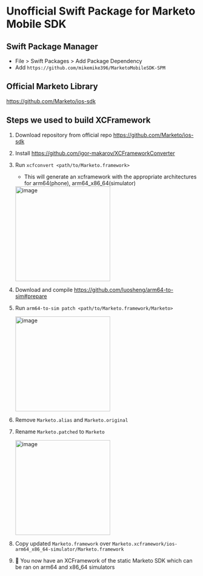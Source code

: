 # Unofficial Swift Package for Marketo Mobile SDK

## Swift Package Manager

- File > Swift Packages > Add Package Dependency
- Add `https://github.com/mikemike396/MarketoMobileSDK-SPM`

## Official Marketo Library
https://github.com/Marketo/ios-sdk

## Steps we used to build XCFramework

1. Download repository from official repo https://github.com/Marketo/ios-sdk
2. Install https://github.com/igor-makarov/XCFrameworkConverter
3. Run `xcfconvert <path/to/Marketo.framework>`
   - This will generate an xcframework with the appropriate architectures for arm64(phone), arm64_x86_64(simulator)
   <img width="250" alt="image" src="https://user-images.githubusercontent.com/14999806/226145731-cd7b1d2f-f498-4992-9174-3fca9bb4d188.png">
   
4. Download and compile https://github.com/luosheng/arm64-to-sim#prepare
5. Run `arm64-to-sim patch <path/to/Marketo.framework/Marketo>`

   <img width="250" alt="image" src="https://user-images.githubusercontent.com/14999806/226145918-20727c2d-6b03-423c-933a-0c33228420e4.png">
6. Remove `Marketo.alias` and `Marketo.original`
7. Rename `Marketo.patched` to `Marketo`

   <img width="250" alt="image" src="https://user-images.githubusercontent.com/14999806/226145958-60538655-260d-4951-bb6e-10cd91b8860a.png">
8. Copy updated `Marketo.framework` over `Marketo.xcframework/ios-arm64_x86_64-simulator/Marketo.framework`
9. 🎉 You now have an XCFramework of the static Marketo SDK which can be ran on arm64 and x86_64 simulators
